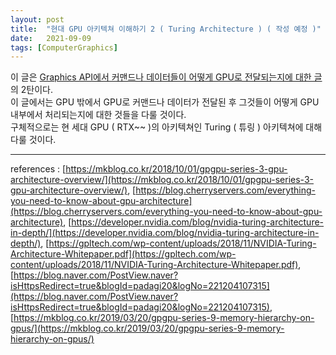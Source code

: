 ```yaml
---
layout: post
title:  "현대 GPU 아키텍쳐 이해하기 2 ( Turing Architecture ) ( 작성 예정 )"
date:   2021-09-09
tags: [ComputerGraphics]
---
```


이 글은 [Graphics API에서 커맨드나 데이터들이 어떻게 GPU로 전달되는지에 대한 글](https://sungjjinkang.github.io/gpu_architecture)의 2탄이다.        
이 글에서는 GPU 밖에서 GPU로 커맨드나 데이터가 전달된 후 그것들이 어떻게 GPU 내부에서 처리되는지에 대한 것들을 다룰 것이다.              
구체적으로는 현 세대 GPU ( RTX~~ )의 아키텍쳐인 Turing ( 튜링 ) 아키텍쳐에 대해 다룰 것이다.        




---------------------------------

references : [https://mkblog.co.kr/2018/10/01/gpgpu-series-3-gpu-architecture-overview/](https://mkblog.co.kr/2018/10/01/gpgpu-series-3-gpu-architecture-overview/),  [https://blog.cherryservers.com/everything-you-need-to-know-about-gpu-architecture](https://blog.cherryservers.com/everything-you-need-to-know-about-gpu-architecture), [https://developer.nvidia.com/blog/nvidia-turing-architecture-in-depth/](https://developer.nvidia.com/blog/nvidia-turing-architecture-in-depth/), [https://gpltech.com/wp-content/uploads/2018/11/NVIDIA-Turing-Architecture-Whitepaper.pdf](https://gpltech.com/wp-content/uploads/2018/11/NVIDIA-Turing-Architecture-Whitepaper.pdf), [https://blog.naver.com/PostView.naver?isHttpsRedirect=true&blogId=padagi20&logNo=221204107315](https://blog.naver.com/PostView.naver?isHttpsRedirect=true&blogId=padagi20&logNo=221204107315), [https://mkblog.co.kr/2019/03/20/gpgpu-series-9-memory-hierarchy-on-gpus/](https://mkblog.co.kr/2019/03/20/gpgpu-series-9-memory-hierarchy-on-gpus/)
